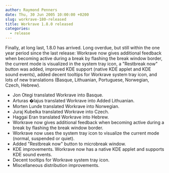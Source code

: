 ```yaml
---
author: Raymond Penners
date: Thu, 30 Jun 2005 10:00:00 +0200
slug: workrave-180-released
title: Workrave 1.8.0 released
categories:
  - release
---
```

Finally, at long last, 1.8.0 has arrived. Long overdue, but still within the one
year period since the last release: Workrave now gives additional feedback when
becoming active during a break by flashing the break window border, the current
mode is visualized in the system tray icon, a "Restbreak now" button was added,
improved KDE support (native KDE applet and KDE sound events), added decent
tooltips for Workrave system tray icon, and lots of new translations (Basque,
Lithuanian, Portuguese, Norwegian, Czech, Hebrew).
<!--more-->

- Jon Otegi translated Workrave into Basque.
- Arturas �lajus translated Workrave into Added Lithuanian.
- Morten Lunde translated Workrave into Norwegian.
- Juraj Kubelka translated Workrave into Czech.
- Haggai Eran translated Workrave into Hebrew.
- Workrave now gives additional feedback when becoming active during a break by
  flashing the break window border.
- Workrave now uses the system tray icon to visualize the current mode (normal,
  suspended or quiet).
- Added "Restbreak now" button to microbreak window.
- KDE improvements. Workrave now has a native KDE applet and supports KDE sound
  events.
- Decent tooltips for Workrave system tray icon.
- Miscellaneous distribution improvements.